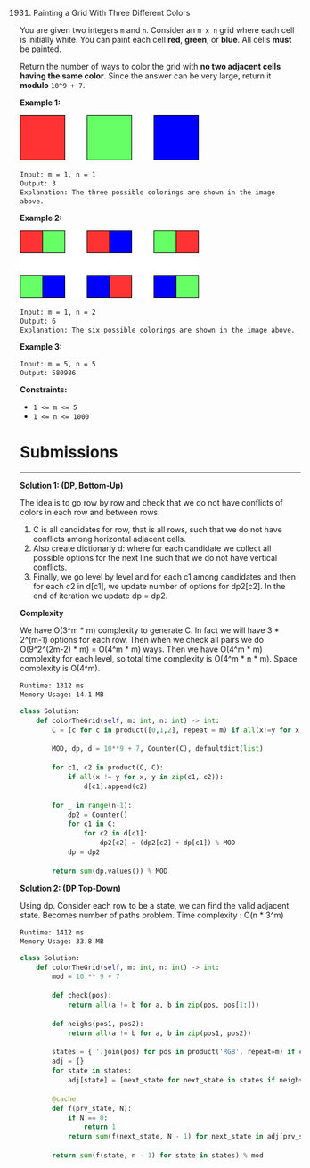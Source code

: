 1931. Painting a Grid With Three Different Colors

You are given two integers `m` and `n`. Consider an `m x n` grid where each cell is initially white. You can paint each cell **red**, **green**, or **blue**. All cells **must** be painted.

Return the number of ways to color the grid with **no two adjacent cells having the same color**. Since the answer can be very large, return it **modulo** `10^9 + 7`.

 

**Example 1:**

![1931_colorthegrid.png](img/1931_colorthegrid.png)
```
Input: m = 1, n = 1
Output: 3
Explanation: The three possible colorings are shown in the image above.
```

**Example 2:**

![1931_copy-of-colorthegrid.png](img/1931_copy-of-colorthegrid.png)
```
Input: m = 1, n = 2
Output: 6
Explanation: The six possible colorings are shown in the image above.
```

**Example 3:**
```
Input: m = 5, n = 5
Output: 580986
```

**Constraints:**

* `1 <= m <= 5`
* `1 <= n <= 1000`

# Submissions
---
**Solution 1: (DP, Bottom-Up)**

The idea is to go row by row and check that we do not have conflicts of colors in each row and between rows.

1. C is all candidates for row, that is all rows, such that we do not have conflicts among horizontal adjacent cells.
1. Also create dictionarly d: where for each candidate we collect all possible options for the next line such that we do not have vertical conflicts.
1. Finally, we go level by level and for each c1 among candidates and then for each c2 in d[c1], we update number of options for dp2[c2]. In the end of iteration we update dp = dp2.

**Complexity**

We have O(3^m * m) complexity to generate C. In fact we will have 3 * 2^(m-1) options for each row. Then when we check all pairs we do O(9^2^(2m-2) * m) = O(4^m * m) ways. Then we have O(4^m * m) complexity for each level, so total time complexity is O(4^m * n * m). Space complexity is O(4^m).

```
Runtime: 1312 ms
Memory Usage: 14.1 MB
```
```python
class Solution:
    def colorTheGrid(self, m: int, n: int) -> int:
        C = [c for c in product([0,1,2], repeat = m) if all(x!=y for x,y in zip(c, c[1:]))]

        MOD, dp, d = 10**9 + 7, Counter(C), defaultdict(list)

        for c1, c2 in product(C, C):
            if all(x != y for x, y in zip(c1, c2)):
                d[c1].append(c2)

        for _ in range(n-1):
            dp2 = Counter()
            for c1 in C:
                for c2 in d[c1]:
                    dp2[c2] = (dp2[c2] + dp[c1]) % MOD
            dp = dp2

        return sum(dp.values()) % MOD
```

**Solution 2: (DP Top-Down)**

Using dp. Consider each row to be a state, we can find the valid adjacent state. Becomes number of paths problem.
Time complexity : O(n * 3^m)
 
```
Runtime: 1412 ms
Memory Usage: 33.8 MB
```
```python
class Solution:
    def colorTheGrid(self, m: int, n: int) -> int:
        mod = 10 ** 9 + 7

        def check(pos):
            return all(a != b for a, b in zip(pos, pos[1:]))

        def neighs(pos1, pos2):
            return all(a != b for a, b in zip(pos1, pos2))

        states = {''.join(pos) for pos in product('RGB', repeat=m) if check(pos)}
        adj = {}
        for state in states:
            adj[state] = [next_state for next_state in states if neighs(state, next_state)]

        @cache
        def f(prv_state, N):
            if N == 0:
                return 1
            return sum(f(next_state, N - 1) for next_state in adj[prv_state]) % mod

        return sum(f(state, n - 1) for state in states) % mod
```

